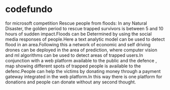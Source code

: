 # codefundo
for microsoft competition
Rescue people from floods:
In any Natural Disaster, the golden period to rescue trapped survivors is between 5 and 10 hours of sudden impact.Floods can be Determined by using the social media responses of people.Here a text analytic model can be used to detect flood in an area.Following this a network of economic and self driving drones can be deployed in the area of prediction, where computer vision and ml algorithms can be used to detect areas of trapped users.In conjunction with a web platform available to the public and the defence , map showing different spots of trapped people is available to the defenc.People can help the victims by donating money through a payment gateway integrated in the web platform.In this way there is one platform for donations and people can donate without any second thought.
